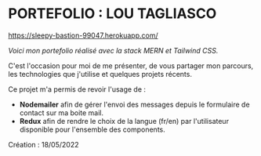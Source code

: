 # PORTEFOLIO : LOU TAGLIASCO
https://sleepy-bastion-99047.herokuapp.com/

_Voici mon portefolio réalisé avec la stack MERN et Tailwind CSS._

C'est l'occasion pour moi de me présenter, de vous partager mon parcours, les technologies que j'utilise et quelques projets récents.

Ce projet m'a permis de revoir l'usage de :
* **Nodemailer** afin de gérer l'envoi des messages depuis le formulaire de contact sur ma boite mail.
* **Redux** afin de rendre le choix de la langue (fr/en) par l'utilisateur disponible pour l'ensemble des components.

Création : 18/05/2022

